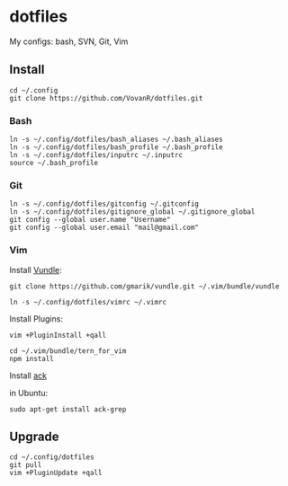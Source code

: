 # dotfiles

My configs: bash, SVN, Git, Vim

## Install

```
cd ~/.config
git clone https://github.com/VovanR/dotfiles.git
```

### Bash

```
ln -s ~/.config/dotfiles/bash_aliases ~/.bash_aliases
ln -s ~/.config/dotfiles/bash_profile ~/.bash_profile
ln -s ~/.config/dotfiles/inputrc ~/.inputrc
source ~/.bash_profile
```

### Git

```
ln -s ~/.config/dotfiles/gitconfig ~/.gitconfig
ln -s ~/.config/dotfiles/gitignore_global ~/.gitignore_global
git config --global user.name "Username"
git config --global user.email "mail@gmail.com"
```

### Vim

Install [Vundle](https://github.com/gmarik/Vundle.vim):
```
git clone https://github.com/gmarik/vundle.git ~/.vim/bundle/vundle
```

```
ln -s ~/.config/dotfiles/vimrc ~/.vimrc
```

Install Plugins:
```
vim +PluginInstall +qall
```

```
cd ~/.vim/bundle/tern_for_vim
npm install
```

Install [ack](http://beyondgrep.com/install/)

in Ubuntu:
```
sudo apt-get install ack-grep
```

## Upgrade

```
cd ~/.config/dotfiles
git pull
vim +PluginUpdate +qall
```

